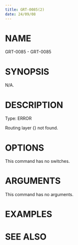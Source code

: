 ```yaml
---
title: GRT-0085(2)
date: 24/09/08
---
```


# NAME

GRT-0085 - GRT-0085

# SYNOPSIS

N/A.

# DESCRIPTION

Type: ERROR

Routing layer {} not found.

# OPTIONS

This command has no switches.

# ARGUMENTS

This command has no arguments.

# EXAMPLES

# SEE ALSO
